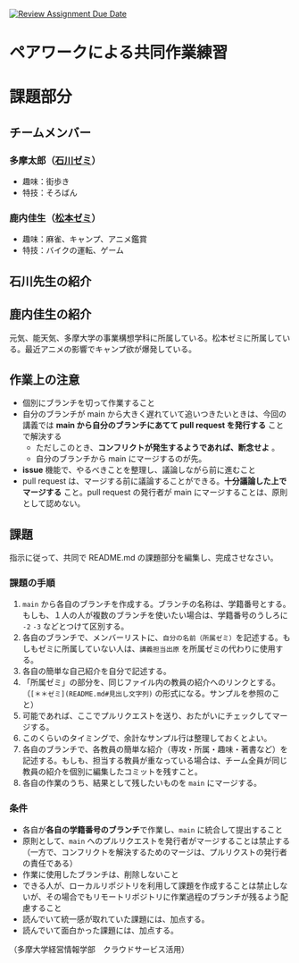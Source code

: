 [![Review Assignment Due Date](https://classroom.github.com/assets/deadline-readme-button-22041afd0340ce965d47ae6ef1cefeee28c7c493a6346c4f15d667ab976d596c.svg)](https://classroom.github.com/a/pXPlhKXe)
# ペアワークによる共同作業練習

# 課題部分

## チームメンバー

### 多摩太郎（[石川ゼミ](README.md#石川先生の紹介)）
- 趣味：街歩き
- 特技：そろばん

### 鹿内佳生（[松本ゼミ](README.md#)）
- 趣味：麻雀、キャンプ、アニメ鑑賞
- 特技：バイクの運転、ゲーム

## 石川先生の紹介

## 鹿内佳生の紹介
元気、能天気、多摩大学の事業構想学科に所属している。松本ゼミに所属している。最近アニメの影響でキャンプ欲が爆発している。

## 作業上の注意

- 個別にブランチを切って作業すること
- 自分のブランチが main から大きく遅れていて追いつきたいときは、今回の講義では **main から自分のブランチにあてて pull request を発行する** ことで解決する
  - ただしこのとき、**コンフリクトが発生するようであれば、断念せよ** 。
  - 自分のブランチから main にマージするのが先。
- **issue** 機能で、やるべきことを整理し、議論しながら前に進むこと
- pull request は、マージする前に議論することができる。**十分議論した上でマージする** こと。pull request の発行者が main にマージすることは、原則として認めない。

## 課題

指示に従って、共同で README.md の課題部分を編集し、完成させなさい。

### 課題の手順

1. `main` から各自のブランチを作成する。ブランチの名称は、学籍番号とする。もしも、１人の人が複数のブランチを使いたい場合は、学籍番号のうしろに `-2` `-3` などとつけて区別する。
1. 各自のブランチで、メンバーリストに、`自分の名前（所属ゼミ）`を記述する。もしもゼミに所属していない人は、`講義担当出原` を所属ゼミの代わりに使用する。
2. 各自の簡単な自己紹介を自分で記述する。
3. 「所属ゼミ」の部分を、同じファイル内の教員の紹介へのリンクとする。（`[＊＊ゼミ](README.md#見出し文字列)` の形式になる。サンプルを参照のこと）
4. 可能であれば、ここでプルリクエストを送り、おたがいにチェックしてマージする。
5. このくらいのタイミングで、余計なサンプル行は整理しておくとよい。
6. 各自のブランチで、各教員の簡単な紹介（専攻・所属・趣味・著書など）を記述する。もしも、担当する教員が重なっている場合は、チーム全員が同じ教員の紹介を個別に編集したコミットを残すこと。
7. 各自の作業のうち、結果として残したいものを `main` にマージする。

### 条件
- 各自が**各自の学籍番号のブランチ**で作業し、`main` に統合して提出すること
- 原則として、`main` へのプルリクエストを発行者がマージすることは禁止する（一方で、コンフリクトを解決するためのマージは、プルリクストの発行者の責任である）
- 作業に使用したブランチは、削除しないこと
- できる人が、ローカルリポジトリを利用して課題を作成することは禁止しないが、その場合でもリモートリポジトリに作業過程のブランチが残るよう配慮すること
- 読んでいて統一感が取れていた課題には、加点する。
- 読んでいて面白かった課題には、加点する。

（多摩大学経営情報学部　クラウドサービス活用）
